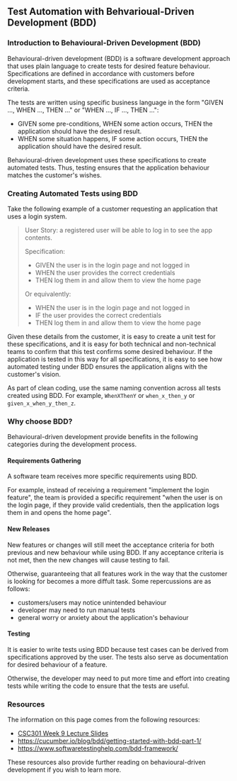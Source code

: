 ## Test Automation with Behvarioual-Driven Development (BDD)

### Introduction to Behavioural-Driven Development (BDD)

Behavioural-driven development (BDD) is a software development approach that uses plain language to create tests for desired feature behaviour. Specifications are defined in accordance with customers before development starts, and these specifications are used as acceptance criteria. 

The tests are written using specific business language in the form "GIVEN ..., WHEN ..., THEN ..." or "WHEN ..., IF ..., THEN ...":
- GIVEN some pre-conditions, WHEN some action occurs, THEN the application should have the desired result.
- WHEN some situation happens, IF some action occurs, THEN the application should have the desired result. 

Behavioural-driven development uses these specifications to create automated tests. Thus, testing ensures that the application behaviour matches the customer's wishes.

### Creating Automated Tests using BDD

Take the following example of a customer requesting an application that uses a login system.

> User Story: a registered user will be able to log in to see the app contents.
>
> Specification:  
> - GIVEN the user is in the login page and not logged in 
> - WHEN the user provides the correct credentials 
> - THEN log them in and allow them to view the home page
>
> Or equivalently:
> - WHEN the user is in the login page and not logged in 
> - IF the user provides the correct credentials 
> - THEN log them in and allow them to view the home page

Given these details from the customer, it is easy to create a unit test for these specifications, and it is easy for both technical and non-technical teams to confirm that this test confirms some desired behaviour. If the application is tested in this way for all specifications, it is easy to see how automated testing under BDD ensures the application aligns with the customer's vision.

As part of clean coding, use the same naming convention across all tests created using BDD. For example, `WhenXThenY` or `when_x_then_y` or `given_x_when_y_then_z`.

### Why choose BDD?

Behavioural-driven development provide benefits in the following categories during the development process.

#### Requirements Gathering

A software team receives more specific requirements using BDD.

For example, instead of receiving a requirement "implement the login feature", the team is provided a specific requirement "when the user is on the login page, if they provide valid credentials, then the application logs them in and opens the home page".

#### New Releases

New features or changes will still meet the acceptance criteria for both previous and new behaviour while using BDD. If any acceptance criteria is not met, then the new changes will cause testing to fail.

Otherwise, guaranteeing that all features work in the way that the customer is looking for becomes a more diffult task. Some repercussions are as follows: 
- customers/users may notice unintended behaviour
- developer may need to run manual tests
- general worry or anxiety about the application's behaviour

#### Testing

It is easier to write tests using BDD because test cases can be derived from specifications approved by the user. The tests also serve as documentation for desired behaviour of a feature.

Otherwise, the developer may need to put more time and effort into creating tests while writing the code to ensure that the tests are useful.

### Resources

The information on this page comes from the following resources:
- [CSC301 Week 9 Lecture Slides](https://q.utoronto.ca/courses/314973/files/28762519?module_item_id=5216884)
- https://cucumber.io/blog/bdd/getting-started-with-bdd-part-1/
- https://www.softwaretestinghelp.com/bdd-framework/

These resources also provide further reading on behavioural-driven development if you wish to learn more.
